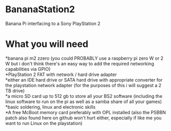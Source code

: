 # BananaStation2
Banana Pi interfacing to a Sony PlayStation 2
# What you will need
  *banana pi m2 zzero (you could PROBABLY use a raspberry pi zero W or 2 W but i don't think there's an easy way to add the required networking capabilities via GPIO) \
  *PlayStation 2 FAT with network / hard drive adapter \
  *either an IDE hard drive or SATA hard drive with appropriate converter for the playstation network adapter (for the purposes of this i will suggest a 2 TB drive) \
  *a micro SD card up to 512 gb to store all your BS2 software (including the linux software to run on the pi as well as a samba share of all your games) \
  *basic soldering, linux and electronic skills \
  *A free McBoot memory card preferably with OPL installed (also the PSBBN patch also found here on github won't hurt either, especially if like me you want to run Linux on the playstation)
